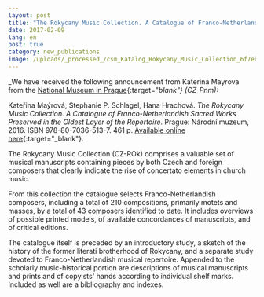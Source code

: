 ```yaml
---
layout: post
title: "The Rokycany Music Collection. A Catalogue of Franco-Netherlandish Sacred Works Preserved in the Oldest Layer of the Repertoire"
date: 2017-02-09
lang: en
post: true
category: new_publications
image: /uploads/_processed_/csm_Katalog_Rokycany_Music_Collection_6f7eb13845.jpg
---
```



_We have received the following announcement from Katerina Mayrova from the [National Museum in Prague](http://www.nm.cz/Publications/Electronic-Publications/The-Rokycany-Music-Collection-A-Catalogue-of-Franco-Netherlandish-Sacred-Works-Preserved-in-the-Oldest-Layer-of-the-Repertoire.html){:target="_blank"} (CZ-Pnm):_

Kateřina Maýrová, Stephanie P. Schlagel, Hana Hrachová. _The Rokycany Music Collection. A Catalogue of Franco-Netherlandish Sacred Works Preserved in the Oldest Layer of the Repertoire_. Prague: Národní muzeum, 2016. ISBN 978-80-7036-513-7. 461 p. [Available online here](http://www.nm.cz/admin/files/File/download/epublikace/Rokycanska-hudebni-sbirka.pdf){:target="_blank"}.

The Rokycany Music Collection (CZ-ROk) comprises a valuable set of musical manuscripts containing pieces by both Czech and foreign composers that clearly indicate the rise of concertato elements in church music.

From this collection the catalogue selects Franco-Netherlandish composers, including a total of 210 compositions, primarily motets and masses, by a total of 43 composers identified to date. It includes overviews of possible printed models, of available concordances of manuscripts, and of critical editions.

The catalogue itself is preceded by an introductory study, a sketch of the history of the former literati brotherhood of Rokycany, and a separate study devoted to Franco-Netherlandish musical repertoire. Appended to the scholarly music-historical portion are descriptions of musical manuscripts and prints and of copyists' hands according to individual shelf marks. Included as well are a bibliography and indexes.




<script type="text/javascript">var switchTo5x=true;</script><script type="text/javascript" src="http://w.sharethis.com/button/buttons.js"></script><script type="text/javascript">stLight.options({publisher: "9b601438-1ce1-49d8-bfd7-9cff5df54c17", doNotHash: false, doNotCopy: false, hashAddressBar: false});</script>